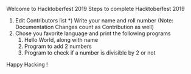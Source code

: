 Welcome to Hacktoberfest 2019
Steps to complete Hacktoberfest 2019
1) Edit Contributors list
   *) Write your name and roll number
     (Note: Documentation Changes count as Contribution as well)
2) Chose you favorite language and print the following programs 
   1) Hello World, along with name
   2) Program to add 2 numbers
   3) Program to check if a number is divisible by 2 or not
 

Happy Hacking !


 
